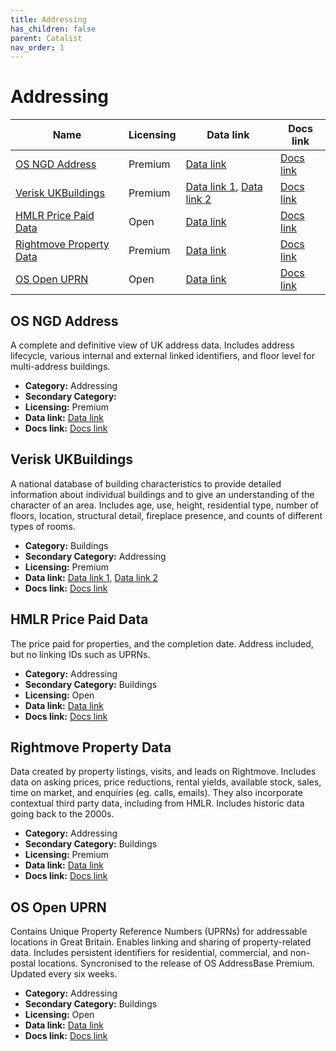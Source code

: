 ```yaml
---
title: Addressing
has_children: false
parent: Catalist
nav_order: 1
---
```


# Addressing

| Name                                                | Licensing | Data link                                                                                                                                                | Docs link                                                                        |
| --------------------------------------------------- | --------- | -------------------------------------------------------------------------------------------------------------------------------------------------------- | -------------------------------------------------------------------------------- |
| [OS NGD Address](#os-ngd-address)                   | Premium   | [Data link](https://docs.os.uk/osngd/data-structure/address)                                                                                             | [Docs link]()                                                                    |
| [Verisk UKBuildings](#verisk-ukbuildings)           | Premium   | [Data link 1](https://digimap.edina.ac.uk/verisk), [Data link 2](https://apicatalog.verisk.com/docs/uk-data-api/zi70nw727oya9-verisk-uk-claims-data-api) | [Docs link](https://www.verisk.com/en-gb/products/ukbuildings/)                  |
| [HMLR Price Paid Data](#hmlr-price-paid-data)       | Open      | [Data link](https://www.gov.uk/government/statistical-data-sets/price-paid-data-downloads)                                                               | [Docs link](https://www.gov.uk/guidance/about-the-price-paid-data)               |
| [Rightmove Property Data](#rightmove-property-data) | Premium   | [Data link](https://www.rightmove.co.uk/property-data/)                                                                                                  | [Docs link](https://www.rightmove.co.uk/property-data/rightmoves-property-data/) |
| [OS Open UPRN](#os-open-uprn)                       | Open      | [Data link](https://osdatahub.os.uk/downloads/open/OpenUPRN)                                                                                             | [Docs link](https://docs.os.uk/os-downloads/identifiers/os-open-uprn)            |

## OS NGD Address

A complete and definitive view of UK address data. Includes address lifecycle, various internal and external linked identifiers, and floor level for multi-address buildings.

- **Category:** Addressing
- **Secondary Category:** 
- **Licensing:** Premium
- **Data link:** [Data link](https://docs.os.uk/osngd/data-structure/address)
- **Docs link:** [Docs link]()



## Verisk UKBuildings

A national database of building characteristics to provide detailed information about individual buildings and to give an understanding of the character of an area. Includes age, use, height, residential type, number of floors, location, structural detail, fireplace presence, and counts of different types of rooms.

- **Category:** Buildings
- **Secondary Category:** Addressing
- **Licensing:** Premium
- **Data link:** [Data link 1](https://digimap.edina.ac.uk/verisk), [Data link 2](https://apicatalog.verisk.com/docs/uk-data-api/zi70nw727oya9-verisk-uk-claims-data-api)
- **Docs link:** [Docs link](https://www.verisk.com/en-gb/products/ukbuildings/)



## HMLR Price Paid Data

The price paid for properties, and the completion date. Address included, but no linking IDs such as UPRNs.

- **Category:** Addressing
- **Secondary Category:** Buildings
- **Licensing:** Open
- **Data link:** [Data link](https://www.gov.uk/government/statistical-data-sets/price-paid-data-downloads)
- **Docs link:** [Docs link](https://www.gov.uk/guidance/about-the-price-paid-data)



## Rightmove Property Data

Data created by property listings, visits, and leads on Rightmove. Includes data on asking prices, price reductions, rental yields, available stock, sales, time on market, and enquiries (eg. calls, emails). They also incorporate contextual third party data, including from HMLR. Includes historic data going back to the 2000s.

- **Category:** Addressing
- **Secondary Category:** Buildings
- **Licensing:** Premium
- **Data link:** [Data link](https://www.rightmove.co.uk/property-data/)
- **Docs link:** [Docs link](https://www.rightmove.co.uk/property-data/rightmoves-property-data/)



## OS Open UPRN

Contains Unique Property Reference Numbers (UPRNs) for addressable locations in Great Britain. Enables linking and sharing of property-related data. Includes persistent identifiers for residential, commercial, and non-postal locations. Syncronised to the release of OS AddressBase Premium. Updated every six weeks.

- **Category:** Addressing
- **Secondary Category:** Buildings
- **Licensing:** Open
- **Data link:** [Data link](https://osdatahub.os.uk/downloads/open/OpenUPRN)
- **Docs link:** [Docs link](https://docs.os.uk/os-downloads/identifiers/os-open-uprn)
